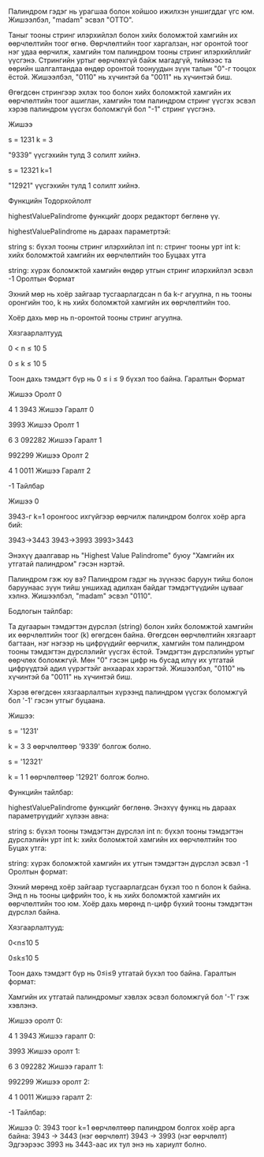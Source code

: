Палиндром гэдэг нь урагшаа болон хойшоо ижилхэн уншигддаг үгс юм. Жишээлбэл, "madam" эсвэл "OTTO".

Таныг тооны стринг илэрхийлэл болон хийх боломжтой хамгийн их өөрчлөлтийн тоог өгнө. Өөрчлөлтийн тоог харгалзан, нэг оронтой тоог нэг удаа өөрчилж, хамгийн том палиндром тооны стринг илэрхийллийг үүсгэнэ. Стрингийн уртыг өөрчлөхгүй байж магадгүй, тиймээс та өөрийн шалгалтандаа өндөр оронтой тоонуудын зүүн талын "0"-г тооцох ёстой. Жишээлбэл, "0110" нь хүчинтэй ба "0011" нь хүчинтэй биш.

Өгөгдсөн стрингээр эхлэх тоо болон хийх боломжтой хамгийн их өөрчлөлтийн тоог ашиглан, хамгийн том палиндром стринг үүсгэх эсвэл хэрэв палиндром үүсгэх боломжгүй бол "-1" стринг үүсгэнэ.

Жишээ

s = 1231
k = 3

"9339" үүсгэхийн тулд 3 солилт хийнэ.

s = 12321
k=1

"12921" үүсгэхийн тулд 1 солилт хийнэ.

Функцийн Тодорхойлолт

highestValuePalindrome функцийг доорх редакторт бөглөнө үү.

highestValuePalindrome нь дараах параметртэй:

string s: бүхэл тооны стринг илэрхийлэл
int n: стринг тооны урт
int k: хийх боломжтой хамгийн их өөрчлөлтийн тоо
Буцаах утга

string: хүрэх боломжтой хамгийн өндөр утгын стринг илэрхийлэл эсвэл -1
Оролтын Формат

Эхний мөр нь хоёр зайгаар тусгаарлагдсан n ба k-г агуулна, n нь тооны оронгийн тоо, k нь хийх боломжтой хамгийн их өөрчлөлтийн тоо.

Хоёр дахь мөр нь n-оронтой тооны стринг агуулна.

Хязгаарлалтууд

0 < n ≤ 10 
5
 
0 ≤ k ≤ 10 
5
 
Тоон дахь тэмдэгт бүр нь 0 ≤ i ≤ 9 бүхэл тоо байна.
Гаралтын Формат

Жишээ Оролт 0

4 1
3943
Жишээ Гаралт 0

3993
Жишээ Оролт 1

6 3
092282
Жишээ Гаралт 1

992299
Жишээ Оролт 2

4 1
0011
Жишээ Гаралт 2

-1
Тайлбар

Жишээ 0

3943-г k=1 оронгоос ихгүйгээр өөрчилж палиндром болгох хоёр арга бий:

3943→3443
3943→3993
3993>3443

Энэхүү даалгавар нь "Highest Value Palindrome" буюу "Хамгийн их утгатай палиндром" гэсэн нэртэй.

Палиндром гэж юу вэ?
Палиндром гэдэг нь зүүнээс баруун тийш болон баруунаас зүүн тийш уншихад адилхан байдаг тэмдэгтүүдийн цувааг хэлнэ. Жишээлбэл, "madam" эсвэл "0110".

Бодлогын тайлбар:

Та дугаарын тэмдэгтэн дүрслэл (string) болон хийх боломжтой хамгийн их өөрчлөлтийн тоог (k) өгөгдсөн байна. Өгөгдсөн өөрчлөлтийн хязгаарт багтаан, нэг нэгээр нь цифрүүдийг өөрчилж, хамгийн том палиндром тооны тэмдэгтэн дүрслэлийг үүсгэх ёстой. Тэмдэгтэн дүрслэлийн уртыг өөрчлөх боломжгүй. Мөн "0" гэсэн цифр нь бусад илүү их утгатай цифрүүдтэй адил үүрэгтэйг анхаарах хэрэгтэй. Жишээлбэл, "0110" нь хүчинтэй ба "0011" нь хүчинтэй биш.

Хэрэв өгөгдсөн хязгаарлалтын хүрээнд палиндром үүсгэх боломжгүй бол '-1' гэсэн утгыг буцаана.

Жишээ:

s = '1231'

k = 3
3 өөрчлөлтөөр '9339' болгож болно.

s = '12321'

k = 1
1 өөрчлөлтөөр '12921' болгож болно.

Функцийн тайлбар:

highestValuePalindrome функцийг бөглөнө.
Энэхүү функц нь дараах параметрүүдийг хүлээн авна:

string s: бүхэл тооны тэмдэгтэн дүрслэл
int n: бүхэл тооны тэмдэгтэн дүрслэлийн урт
int k: хийх боломжтой хамгийн их өөрчлөлтийн тоо
Буцах утга:

string: хүрэх боломжтой хамгийн их утгын тэмдэгтэн дүрслэл эсвэл -1
Оролтын формат:

Эхний мөрөнд хоёр зайгаар тусгаарлагдсан бүхэл тоо n болон k байна. Энд n нь тооны цифрийн тоо, k нь хийх боломжтой хамгийн их өөрчлөлтийн тоо юм.
Хоёр дахь мөрөнд n-цифр бүхий тооны тэмдэгтэн дүрслэл байна.

Хязгаарлалтууд:

0<n≤10 
5
 
0≤k≤10 
5
 
Тоон дахь тэмдэгт бүр нь 0≤i≤9 утгатай бүхэл тоо байна.
Гаралтын формат:

Хамгийн их утгатай палиндромыг хэвлэх эсвэл боломжгүй бол '-1' гэж хэвлэнэ.

Жишээ оролт 0:

4 1
3943
Жишээ гаралт 0:

3993
Жишээ оролт 1:

6 3
092282
Жишээ гаралт 1:

992299
Жишээ оролт 2:

4 1
0011
Жишээ гаралт 2:

-1
Тайлбар:

Жишээ 0: 3943 тоог k=1 өөрчлөлтөөр палиндром болгох хоёр арга байна:
3943 → 3443 (нэг өөрчлөлт)
3943 → 3993 (нэг өөрчлөлт) Эдгээрээс 3993 нь 3443-аас их тул энэ нь хариулт болно.



